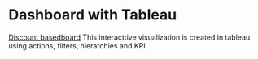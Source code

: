 # Dashboard with Tableau
[Discount basedboard](https://public.tableau.com/app/profile/neetu.regmi/viz/DiscountDashboard_16898057477300/Dashboard2?publish=yes)
This interacttive visualization is created in tableau using actions, filters, hierarchies and KPI.
